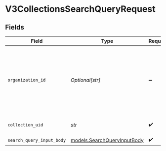 # V3CollectionsSearchQueryRequest


## Fields

| Field                                                                                                                                                                                              | Type                                                                                                                                                                                               | Required                                                                                                                                                                                           | Description                                                                                                                                                                                        |
| -------------------------------------------------------------------------------------------------------------------------------------------------------------------------------------------------- | -------------------------------------------------------------------------------------------------------------------------------------------------------------------------------------------------- | -------------------------------------------------------------------------------------------------------------------------------------------------------------------------------------------------- | -------------------------------------------------------------------------------------------------------------------------------------------------------------------------------------------------- |
| `organization_id`                                                                                                                                                                                  | *Optional[str]*                                                                                                                                                                                    | :heavy_minus_sign:                                                                                                                                                                                 | The ID of a Censys organization to associate the request with. See the [Getting Started docs](https://docs.censys.com/reference/get-started#step-3-set-your-organization-id) for more information. |
| `collection_uid`                                                                                                                                                                                   | *str*                                                                                                                                                                                              | :heavy_check_mark:                                                                                                                                                                                 | The UID for the collection                                                                                                                                                                         |
| `search_query_input_body`                                                                                                                                                                          | [models.SearchQueryInputBody](../models/searchqueryinputbody.md)                                                                                                                                   | :heavy_check_mark:                                                                                                                                                                                 | N/A                                                                                                                                                                                                |